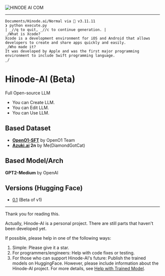 
![HINODE AI COM](https://github.com/user-attachments/assets/a1e37084-a2ab-48cb-a88e-3e125940f19f)

---

```
Documents/Hinode.ai/Normal via 🐍 v3.11.11 
❯ python execute.py
| _//q to quit, _//c to continue generation. |                                                                                                                                                             
_/What is Xcode?
Xcode is a development environment for iOS and Android that allows developers to create and share apps quickly and easily.                                                                                                                                                                                                                                         
_/Who made it?
It was developed by Apple and was the first major programming environment to include Swift programming language.                                                                                                                                                                                                                                               
_/
```

# Hinode-AI (Beta)
Full Open-source LLM
- You can Create LLM.
- You can Edit LLM.
- You can Use LLM.

## Based Dataset
- **[OpenO1-SFT](https://huggingface.co/datasets/O1-OPEN/OpenO1-SFT)** by OpenO1 Team
- **[Azuki.ai](https://github.com/DiamondGotCat/Azuki.ai) 2n** by Me(DiamondGotCat)

## Based Model/Arch
**GPT2-Medium** by OpenAI

## Versions (Hugging Face)
- [0.1](https://huggingface.co/DiamondGotCat/Hinode-AI-0.1) (Beta of v1)

---

Thank you for reading this.

Actually, Hinode-AI is a personal project. There are still parts that haven't been developed yet.

If possible, please help in one of the following ways:
1. Simple: Please give it a star.
2. For programmers/engineers: Help with code fixes or testing.
3. For those who can support Hinode-AI's future: Publish the trained models on HuggingFace. However, please include information about the Hinode-AI project. For more details, see [Help with Trained Model](Help/Training.md).
